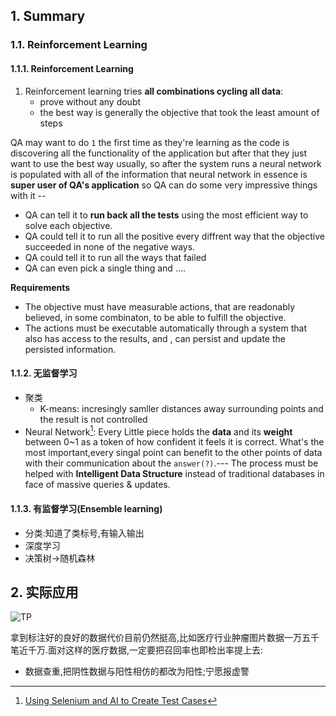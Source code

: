 ## 1. Summary
### 1.1. Reinforcement Learning
#### 1.1.1. Reinforcement Learning
1. Reinforcement learning tries **all combinations cycling all data**: 
    - prove without any doubt
    - the best way is generally the objective that took the least amount of steps

QA may want to do `1` the first time as they're learning as the code is discovering all the functionality of the application but after that they just want to use the best way usually, so after the system runs a neural network is populated with all of the information that neural network in essence is **super user of QA's application** so QA can do some very impressive things with it --

- QA can tell it to **run back all the tests** using the most efficient way to solve each objective.
- QA could tell it to run all the positive every diffrent way that the objective succeeded in none of the negative ways.
- QA could tell it to run all the ways that failed 
- QA can even pick a single thing and ....

**Requirements**

- The objective must have measurable actions, that are readonably believed, in some combinaton, to be able to fulfill the objective.
- The actions must be executable automatically through a system that also has access to the results, and , can persist and update the persisted information.
#### 1.1.2. 无监督学习 

- 聚类
    - K-means: incresingly samller distances away surrounding points and the result is not controlled
- Neural Network[^NN]:
       Every Little piece holds the **data** and its **weight** between 0~1 as a token of how confident it feels it is correct. What's the most important,every singal point can benefit to the other points of data with their communication about the `answer(?)`.--- The process must be helped with **Intelligent Data Structure** instead of traditional databases in face of massive queries & updates.

#### 1.1.3. 有监督学习(Ensemble learning)
- 分类:知道了类标号,有输入输出
- 深度学习
- 决策树->随机森林

[^NN]: [Using Selenium and AI to Create Test Cases](https://www.youtube.com/watch?v=aZj1Y5P_YSg)

## 2. 实际应用
![TP](https://gitee.com/istarwyh/images/raw/master/1594725366_20200714184811306_2519.png)

拿到标注好的良好的数据代价目前仍然挺高,比如医疗行业肿瘤图片数据一万五千笔近千万.面对这样的医疗数据,一定要把召回率也即检出率提上去:
- 数据查重,把阴性数据与阳性相仿的都改为阳性;宁愿报虚警
